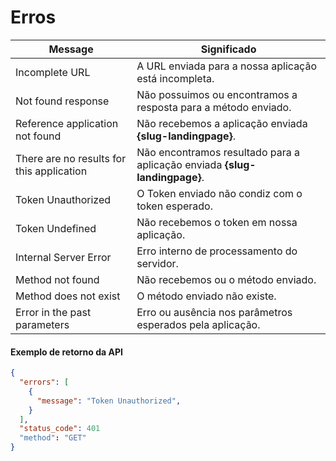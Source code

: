 # Erros

Message | Significado
---------|----------
 Incomplete URL | A URL enviada para a nossa aplicação está incompleta.
 Not found response | Não possuimos ou encontramos a resposta para a método enviado.
 Reference application not found | Não recebemos a aplicação enviada **{slug-landingpage}**.
 There are no results for this application | Não encontramos resultado para a aplicação enviada **{slug-landingpage}**.
 Token Unauthorized | O Token enviado não condiz com o token esperado.
 Token Undefined | Não recebemos o token em nossa aplicação.
 Internal Server Error | Erro interno de processamento do servidor.
 Method not found | Não recebemos ou o método enviado.
 Method does not exist | O método enviado não existe.
 Error in the past parameters | Erro ou ausência nos parâmetros esperados pela aplicação.

#### Exemplo de retorno da API

```json
{
  "errors": [
    {
      "message": "Token Unauthorized",
    }
  ],
  "status_code": 401
  "method": "GET"
}
```
